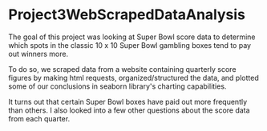# Project3WebScrapedDataAnalysis
 
 
<p> The goal of this project was looking at Super Bowl score data to
   determine which spots in the classic 10 x 10 Super Bowl gambling boxes
   tend to pay out winners more. </p>

<p> To do so, we scraped data from a website containing quarterly score figures by making html requests, organized/structured the data, and plotted some of our conclusions in seaborn library's charting capabilities.</p>

<p> It turns out that certain Super Bowl boxes have paid out more frequently than others.
    I also looked into a few other questions about the score data from each quarter.<p>
